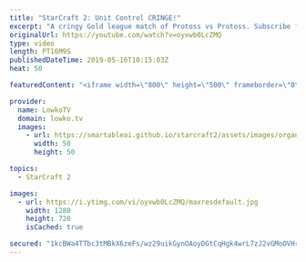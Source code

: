 ```yaml
---
title: "StarCraft 2: Unit Control CRINGE!"
excerpt: "A cringy Gold league match of Protoss vs Protoss. Subscribe for more videos: http://lowko.tv/youtube More StarCraft 2 viewer games: https://youtu.be/J9NsfQ-g1DM  If you have an awesome replay of StarCraft 2 that you think is worth casting, you can send it to replays@lowko.tv.  Check out Lowko merchandise:"
originalUrl: https://youtube.com/watch?v=oyxwb0LcZMQ
type: video
length: PT16M9S
publishedDateTime: 2019-05-16T10:15:03Z
heat: 50

featuredContent: "<iframe width=\"800\" height=\"500\" frameborder=\"0\" src=\"https://www.youtube.com/embed/oyxwb0LcZMQ\" allow=\"accelerometer; autoplay; encrypted-media; gyroscope; picture-in-picture\" allowfullscreen></iframe>"

provider:
  name: LowkoTV
  domain: lowko.tv
  images:
    - url: https://smartableai.github.io/starcraft2/assets/images/organizations/lowko.tv-50x50.jpg
      width: 50
      height: 50

topics:
  - StarCraft 2

images:
  - url: https://i.ytimg.com/vi/oyxwb0LcZMQ/maxresdefault.jpg
    width: 1280
    height: 720
    isCached: true

secured: "1kcBWa4TTbc3tMBkX6zeFs/wz29uikGynOAoyDGtCqHgk4wrL7zJ2vGMoOVHrkeLGymXj4H3J+/kAgPiDHYx8CoSUuLoMEqqHHhAfPMTEXgoi+UF4kpvqUlHnApu39Pbd9Em9oCj9BY9woPfGvC3O2A9+tgFC3wqXuCbfVBImmLGiwJejHI46V5+1p5CmRG0BvbNyexoc4kWXMgm83v732zWH2RhOszymqxbtF2IES/LnvcZUqHnKP+VsB/crI/rhQdE1eds4rfjtBSO6ic6sC4HdNsVg/qhgke35yjEU+KjdfSgzNUlAu+oa7Ja6rWakxMISb36mU383DBdsJ4bReT8DqQzCWxs0h9HROrLG0qrJXNyRo3/7Qmja+jPizc2Ntt3lBlKicNqjH5fgjDRQxyuWJtHS5nfsY4NvBHHoZw=;XKkwD1s7PZHpCU18LoFdEw=="
---
```


